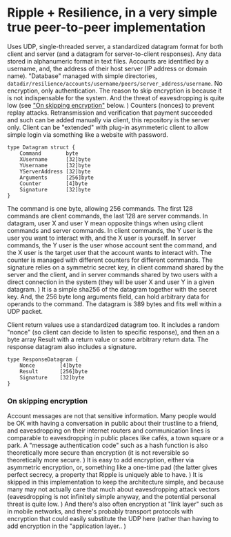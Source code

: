 # Ripple + Resilience, in a very simple true peer-to-peer implementation

Uses UDP, single-threaded server, a standardized datagram format for both client and server (and a datagram for server-to-client responses). Any data stored in alphanumeric format in text files. Accounts are identified by a username, and, the address of their host server (IP address or domain name). "Database" managed with simple directories, `datadir/resilience/accounts/username/peers/server_address/username`. No encryption, only authentication. The reason to skip encryption is because it is not indispensable for the system. And the threat of eavesdropping is quite low (see ["On skipping encryption"](https://github.com/resilience-me/thing/blob/main/go/README.MD#on-skipping-encryption) below. ) Counters (nonces) to prevent replay attacks. Retransmission and verification that payment succeeded and such can be added manually via client, this repository is the server only. Client can be "extended" with plug-in asymmeteric client to allow simple login via something like a website with password.

    type Datagram struct {
        Command        byte
        XUsername      [32]byte
        YUsername      [32]byte
        YServerAddress [32]byte
        Arguments      [256]byte
        Counter        [4]byte
        Signature      [32]byte
    }

The command is one byte, allowing 256 commands. The first 128 commands are client commands, the last 128 are server commands. In datagram, user X and user Y mean opposite things when using client commands and server commands. In client commands, the Y user is the user you want to interact with, and the X user is yourself. In server commands, the Y user is the user whose account sent the command, and the X user is the target user that the account wants to interact with. The counter is managed with different counters for different commands. The signature relies on a symmetric secret key, in client command shared by the server and the client, and in server commands shared by two users with a direct connection in the system (they will be user X and user Y in a given datagram. ) It is a simple sha256 of the datagram together with the secret key. And, the 256 byte long arguments field, can hold arbitrary data for operands to the command. The datagram is 389 bytes and fits well within a UDP packet.

Client return values use a standardized datagram too. It includes a random "nonce" (so client can decide to listen to specific response), and then an a byte array Result with a return value or some arbitrary return data. The response datagram also includes a signature.

    type ResponseDatagram {
        Nonce        [4]byte
        Result       [256]byte
        Signature    [32]byte
    }

### On skipping encryption

Account messages are not that sensitive information. Many people would be OK with having a conversation in public about their trustline to a friend, and eavesdropping on their internet routers and communication lines is comparable to eavesdropping in public places like cafés, a town square or a park. A "message authentication code" such as a hash function is also theoretically more secure than encryption (it is not reversible so theoretically more secure. ) It is easy to add encryption, either via asymmetric encryption, or, something like a one-time pad (the latter gives perfect secrecy, a property that Ripple is uniquely able to have. ) It is skipped in this implementation to keep the architecture simple, and because many may not actually care that much about eavesdropping attack vectors (eavesdropping is not infinitely simple anyway, and the potential personal threat is quite low. ) And there's also often encryption at "link layer" such as in mobile networks, and there's probably transport protocols with encryption that could easily substitute the UDP here (rather than having to add encryption in the "application layer.. )
